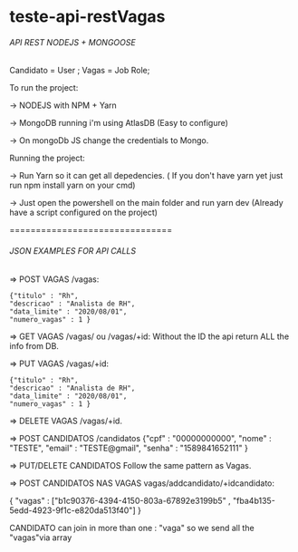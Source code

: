 # teste-api-restVagas

###### API REST NODEJS + MONGOOSE

Candidato = User ; Vagas = Job Role;

To run the project: 

-> NODEJS with NPM + Yarn

-> MongoDB running i'm using AtlasDB (Easy to configure)

-> On mongoDb JS change the credentials to Mongo.

Running the project: 

-> Run Yarn so it can get all depedencies. ( If you don't have yarn yet just run npm install yarn on your cmd)

-> Just open the powershell on the main folder and run yarn dev (Already have a script configured on the project)

===============================
 ###### JSON EXAMPLES FOR API CALLS
 
 => POST VAGAS /vagas:
 
    {"titulo" : "Rh",
    "descricao" : "Analista de RH",
    "data_limite" : "2020/08/01",
    "numero_vagas" : 1 }
    
=> GET VAGAS /vagas/ ou /vagas/+id:
   Without the ID the api return ALL the info from DB.
      
=> PUT VAGAS /vagas/+id:
 
    {"titulo" : "Rh",
    "descricao" : "Analista de RH",
    "data_limite" : "2020/08/01",
    "numero_vagas" : 1 }
    
=> DELETE VAGAS /vagas/+id.

=> POST CANDIDATOS /candidatos
   {"cpf" : "00000000000",
    "nome" : "TESTE",
    "email" : "TESTE@gmail",
    "senha" : "1589841652111" }
 
=> PUT/DELETE CANDIDATOS Follow the same pattern as Vagas.
    
=> POST CANDIDATOS NAS VAGAS   vagas/addcandidato/+idcandidato:

  {
  "vagas" : ["b1c90376-4394-4150-803a-67892e3199b5" , "fba4b135-5edd-4923-9f1c-e820da513f40"] 
  }
  
  CANDIDATO can join in more than one : "vaga" so we send all the "vagas"via array
  
